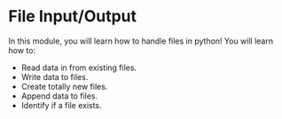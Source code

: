 # File Input/Output

In this module, you will learn how to handle files in python! You will learn how to:
- Read data in from existing files.
- Write data to files.
- Create totally new files.
- Append data to files.
- Identify if a file exists.


